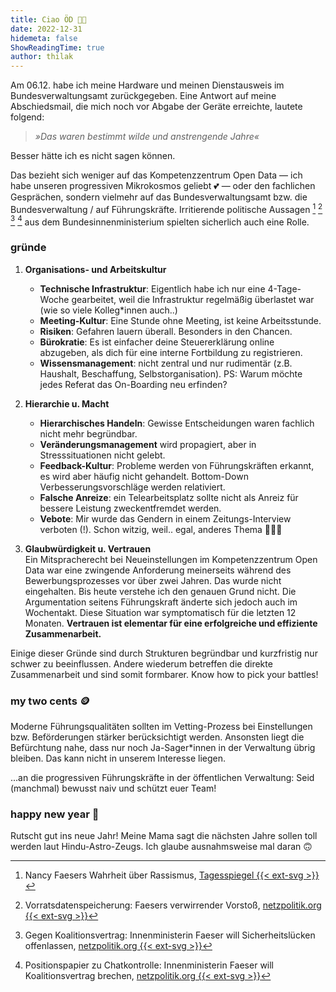 ```yaml
---
title: Ciao ÖD 👋🏾
date: 2022-12-31
hidemeta: false
ShowReadingTime: true
author: thilak
---
```

Am 06.12. habe ich meine Hardware und meinen Dienstausweis im Bundesverwaltungsamt zurückgegeben. Eine Antwort auf meine Abschiedsmail, die mich noch vor Abgabe der Geräte erreichte, lautete folgend: 

>_»Das waren bestimmt wilde und anstrengende Jahre«_

Besser hätte ich es nicht sagen können.

Das bezieht sich weniger auf das Kompetenzzentrum Open Data — ich habe unseren progressiven Mikrokosmos geliebt 💕 — oder den fachlichen Gesprächen, sondern vielmehr auf das Bundesverwaltungsamt bzw. die Bundesverwaltung / auf Führungskräfte. Irritierende politische Aussagen [^1] [^2] [^3] [^4] aus dem Bundesinnenministerium spielten sicherlich auch eine Rolle.

[^1]: Nancy Faesers Wahrheit über Rassismus, [Tagesspiegel {{< ext-svg >}}](https://www.tagesspiegel.de/politik/alle-haben-sie-missverstanden-nancy-faesers-wahrheit-uber-rassismus-8679937.html)
[^2]: Vorratsdatenspeicherung: Faesers verwirrender Vorstoß, [netzpolitik.org {{< ext-svg >}}](https://netzpolitik.org/2022/vorratsdatenspeicherung-faesers-verwirrender-vorstoss/)
[^3]: Gegen Koalitionsvertrag: Innenministerin Faeser will Sicherheitslücken offenlassen, [netzpolitik.org {{< ext-svg >}}](https://netzpolitik.org/2022/gegen-koalitionsvertrag-innenministerin-faeser-will-sicherheitsluecken-offenlassen/)
[^4]: Positionspapier zu Chatkontrolle: Innenministerin Faeser will Koalitionsvertrag brechen, [netzpolitik.org {{< ext-svg >}}](https://netzpolitik.org/2022/positionspapier-zu-chatkontrolle-innenministerin-faeser-will-koalitionsvertrag-brechen/)

### gründe
1. **Organisations- und Arbeitskultur**
    * **Technische Infrastruktur**: Eigentlich habe ich nur eine 4-Tage-Woche gearbeitet, weil die Infrastruktur regelmäßig überlastet war (wie so viele Kolleg*innen auch..)
    * **Meeting-Kultur**: Eine Stunde ohne Meeting, ist keine Arbeitsstunde.
    * **Risiken**: Gefahren lauern überall. Besonders in den Chancen.
    * **Bürokratie**: Es ist einfacher deine Steuererklärung online abzugeben, als dich für eine interne Fortbildung zu registrieren.
    * **Wissensmanagement**: nicht zentral und nur rudimentär (z.B. Haushalt, Beschaffung, Selbstorganisation). PS: Warum möchte jedes Referat das On-Boarding neu erfinden?

1. **Hierarchie u. Macht**
    * **Hierarchisches Handeln**: Gewisse Entscheidungen waren fachlich nicht mehr begründbar.
    * **Veränderungsmanagement** wird propagiert, aber in Stresssituationen nicht gelebt.
    * **Feedback-Kultur**: Probleme werden von Führungskräften erkannt, es wird aber häufig nicht gehandelt. Bottom-Down Verbesserungsvorschläge werden relativiert.
    * **Falsche Anreize**: ein Telearbeitsplatz sollte nicht als Anreiz für bessere Leistung zweckentfremdet werden.
    * **Vebote**: Mir wurde das Gendern in einem Zeitungs-Interview verboten (!). Schon witzig, weil.. egal, anderes Thema 🤦🏾‍♂️

2. **Glaubwürdigkeit u. Vertrauen**  
Ein Mitspracherecht bei Neueinstellungen im Kompetenzzentrum Open Data war eine zwingende Anforderung meinerseits während des Bewerbungsprozesses vor über zwei Jahren. Das wurde nicht eingehalten. Bis heute verstehe ich den genauen Grund nicht. Die Argumentation seitens Führungskraft änderte sich jedoch auch im Wochentakt. Diese Situation war symptomatisch für die letzten 12 Monaten. **Vertrauen ist elementar für eine erfolgreiche und effiziente Zusammenarbeit.**

Einige dieser Gründe sind durch Strukturen begründbar und kurzfristig nur schwer zu beeinflussen. Andere wiederum betreffen die direkte Zusammenarbeit und sind somit formbarer. Know how to pick your battles!

### my two cents 🪙
Moderne Führungsqualitäten sollten im Vetting-Prozess bei Einstellungen bzw. Beförderungen stärker berücksichtigt werden. Ansonsten liegt die Befürchtung nahe, dass nur noch Ja-Sager*innen in der Verwaltung übrig bleiben. Das kann nicht in unserem Interesse liegen.

...an die progressiven Führungskräfte in der öffentlichen Verwaltung: Seid (manchmal) bewusst naiv und schützt euer Team!

### happy new year 🎉
Rutscht gut ins neue Jahr! Meine Mama sagt die nächsten Jahre sollen toll werden laut Hindu-Astro-Zeugs. Ich glaube ausnahmsweise mal daran 🙃
